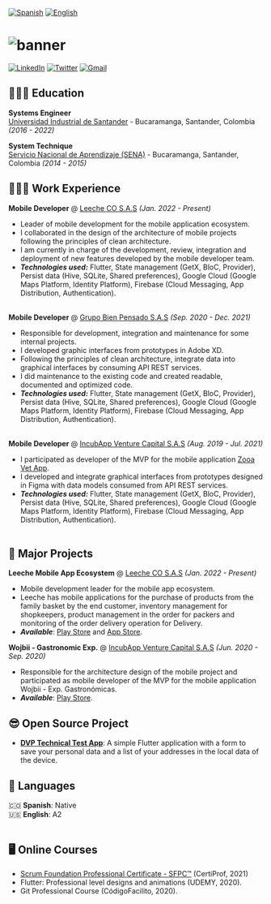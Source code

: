 [![Spanish](https://img.shields.io/badge/Spanish-%F0%9F%98%8E-red)](https://github.com/Jamf05/Jamf05/blob/main/README_ES.md) [![English](https://img.shields.io/badge/English-%F0%9F%98%89-red)](https://github.com/Jamf05/Jamf05/tree/main#readme)

# ![banner](https://res.cloudinary.com/jamf05/image/upload/v1667266092/sample/xjsvdsndxxoj1t8llmpv.png)

[![LinkedIn](https://img.shields.io/badge/LinkedIn-0077B5?style=for-the-badge&logo=linkedin&logoColor=white)](https://www.linkedin.com/in/jorgemogotocoro/) [![Twitter](https://img.shields.io/badge/Twitter-1DA1F2?style=for-the-badge&logo=twitter&logoColor=white)](https://twitter.com/MogotocoroJorge) [![Gmail](https://img.shields.io/badge/Gmail-D14836?style=for-the-badge&logo=gmail&logoColor=white)](mailto:jorgemogotocoro05@outlook.es)

## 👩🏼‍🎓 Education

**Systems Engineer**<br>
[Universidad Industrial de Santander](https://uis.edu.co/en/) - Bucaramanga, Santander, Colombia _(2016 - 2022)_

**System Technique**<br>
[Servicio Nacional de Aprendizaje (SENA)](https://sena.edu.co/) - Bucaramanga, Santander, Colombia _(2014 - 2015)_

## 👩🏼‍💻 Work Experience

**Mobile Developer** @ [Leeche CO S.A.S](https://www.linkedin.com/company/leeche/mycompany/) _(Jan. 2022 - Present)_ <br>
  - Leader of mobile development for the mobile application ecosystem.
  - I collaborated in the design of the architecture of mobile projects following the principles of clean architecture.
  - I am currently in charge of the development, review, integration and deployment of new features developed by the mobile developer team.
  - **_Technologies used:_** Flutter, State management (GetX, BloC, Provider), Persist data (Hive, SQLite, Shared preferences), Google Cloud (Google Maps Platform, Identity Platform), Firebase (Cloud Messaging, App Distribution, Authentication).
<br><br>

**Mobile Developer** @ [Grupo Bien Pensado S.A.S](https://www.linkedin.com/company/grupo-bien-pensado/) _(Sep. 2020 - Dec. 2021)_ <br>
  - Responsible for development, integration and maintenance for some internal projects.
  - I developed graphic interfaces from prototypes in Adobe XD.
  - Following the principles of clean architecture, integrate data into graphical interfaces by consuming API REST services.
  - I did maintenance to the existing code and created readable, documented and optimized code.
  - **_Technologies used:_** Flutter, State management (GetX, BloC, Provider), Persist data (Hive, SQLite, Shared preferences), Google Cloud (Google Maps Platform, Identity Platform), Firebase (Cloud Messaging, App Distribution, Authentication).
<br><br>

**Mobile Developer** @ [IncubApp Venture Capital S.A.S](https://www.linkedin.com/company/incubapp/) _(Aug. 2019 - Jul. 2021)_ <br>
  - I participated as developer of the MVP for the mobile application [Zooa Vet App](https://play.google.com/store/apps/details?id=com.incubapp.zooa).
  - I developed and integrate graphical interfaces from prototypes designed in Figma with data models consumed from API REST services.
  - **_Technologies used:_** Flutter, State management (GetX, BloC, Provider), Persist data (Hive, SQLite, Shared preferences), Google Cloud (Google Maps Platform, Identity Platform), Firebase (Cloud Messaging, App Distribution, Authentication).
<br><br>

## 🚀 Major Projects

**Leeche Mobile App Ecosystem** @ [Leeche CO S.A.S](https://www.linkedin.com/company/leeche/mycompany/) _(Jan. 2022 - Present)_ <br>
  - Mobile development leader for the mobile app ecosystem.
  - Leeche has mobile applications for the purchase of products from the family basket by the end customer, inventory management for shopkeepers, product management in the order for packers and monitoring of the order delivery operation for Delivery.
  - **_Available_**: [Play Store](https://play.google.com/store/apps/developer?id=Leeche) and [App Store](https://apps.apple.com/co/developer/andres-lizarazo/id1574272801).

**Wojbii - Gastronomic Exp.** @ [IncubApp Venture Capital S.A.S](https://www.linkedin.com/company/incubapp/) _(Jun. 2020 - Sep. 2020)_ <br>
  - Responsible for the architecture design of the mobile project and participated as mobile developer of the MVP for the mobile application Wojbii - Exp. Gastronómicas.
  - **_Available_**: [Play Store](https://play.google.com/store/apps/details?id=com.wojbii.mobile).

## 😎 Open Source Project

- **[DVP Technical Test App](https://github.com/Jamf05/dvp_technical_test)**: A simple Flutter application with a form to save your personal data and a list of your addresses in the local data of the device.

## 💬 Languages

🇨🇴 **Spanish**: Native <br>
🇺🇸 **English**: A2
<br><br>

## 🖥 Online Courses

- [Scrum Foundation Professional Certificate - SFPC™](https://www.credly.com/badges/b764ea61-9d6a-4bdc-befb-154d1ea096f9?source=linked_in_profile) (CertiProf, 2021)
- Flutter: Professional level designs and animations (UDEMY, 2020).
- Git Professional Course (CódigoFacilito, 2020).
